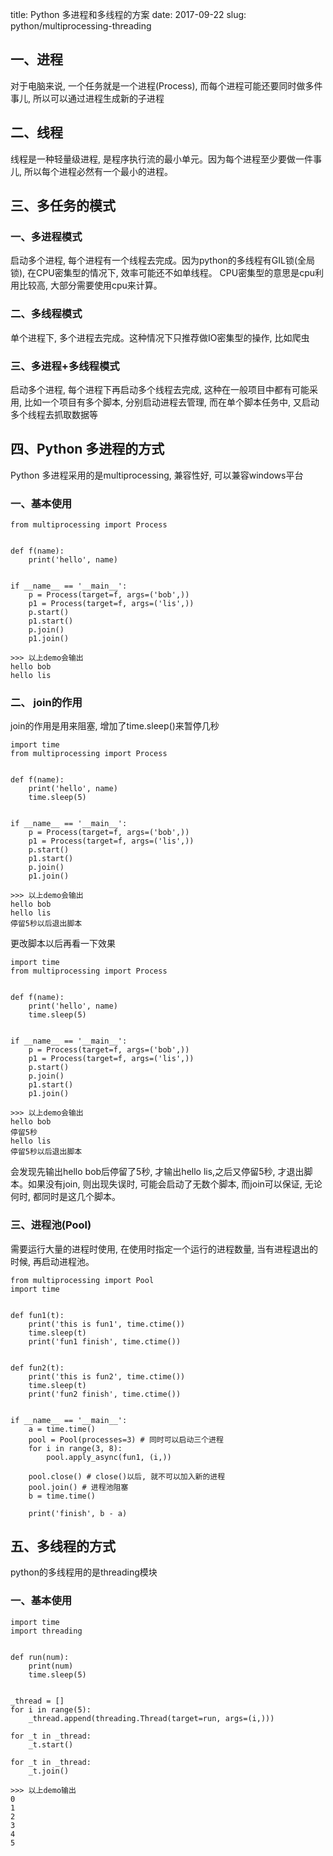 title: Python 多进程和多线程的方案
date: 2017-09-22
slug: python/multiprocessing-threading

## 一、进程
对于电脑来说, 一个任务就是一个进程(Process), 而每个进程可能还要同时做多件事儿, 所以可以通过进程生成新的子进程

## 二、线程
线程是一种轻量级进程, 是程序执行流的最小单元。因为每个进程至少要做一件事儿, 所以每个进程必然有一个最小的进程。

## 三、多任务的模式
### 一、多进程模式
启动多个进程, 每个进程有一个线程去完成。因为python的多线程有GIL锁(全局锁), 在CPU密集型的情况下, 效率可能还不如单线程。
CPU密集型的意思是cpu利用比较高, 大部分需要使用cpu来计算。
### 二、多线程模式
单个进程下, 多个进程去完成。这种情况下只推荐做IO密集型的操作, 比如爬虫
### 三、多进程+多线程模式
启动多个进程, 每个进程下再启动多个线程去完成, 这种在一般项目中都有可能采用, 比如一个项目有多个脚本, 分别启动进程去管理, 而在单个脚本任务中, 又启动多个线程去抓取数据等

## 四、Python 多进程的方式
Python 多进程采用的是multiprocessing, 兼容性好, 可以兼容windows平台
### 一、基本使用
```
from multiprocessing import Process


def f(name):
    print('hello', name)


if __name__ == '__main__':
    p = Process(target=f, args=('bob',))
    p1 = Process(target=f, args=('lis',))
    p.start()
    p1.start()
    p.join()
    p1.join()

>>> 以上demo会输出
hello bob
hello lis

```

### 二、 join的作用
join的作用是用来阻塞, 增加了time.sleep()来暂停几秒
```
import time
from multiprocessing import Process


def f(name):
    print('hello', name)
    time.sleep(5)


if __name__ == '__main__':
    p = Process(target=f, args=('bob',))
    p1 = Process(target=f, args=('lis',))
    p.start()
    p1.start()
    p.join()
    p1.join()

>>> 以上demo会输出
hello bob
hello lis
停留5秒以后退出脚本
```

更改脚本以后再看一下效果
```
import time
from multiprocessing import Process


def f(name):
    print('hello', name)
    time.sleep(5)


if __name__ == '__main__':
    p = Process(target=f, args=('bob',))
    p1 = Process(target=f, args=('lis',))
    p.start()
    p.join()
    p1.start()
    p1.join()

>>> 以上demo会输出
hello bob
停留5秒
hello lis
停留5秒以后退出脚本
```
会发现先输出hello bob后停留了5秒, 才输出hello lis,之后又停留5秒, 才退出脚本。如果没有join, 则出现失误时, 可能会启动了无数个脚本, 而join可以保证, 无论何时, 都同时是这几个脚本。

### 三、进程池(Pool)
需要运行大量的进程时使用, 在使用时指定一个运行的进程数量, 当有进程退出的时候, 再启动进程池。
```
from multiprocessing import Pool
import time


def fun1(t):
    print('this is fun1', time.ctime())
    time.sleep(t)
    print('fun1 finish', time.ctime())


def fun2(t):
    print('this is fun2', time.ctime())
    time.sleep(t)
    print('fun2 finish', time.ctime())


if __name__ == '__main__':
    a = time.time()
    pool = Pool(processes=3) # 同时可以启动三个进程
    for i in range(3, 8):
        pool.apply_async(fun1, (i,))

    pool.close() # close()以后, 就不可以加入新的进程
    pool.join() # 进程池阻塞
    b = time.time()

    print('finish', b - a)
```

## 五、多线程的方式
python的多线程用的是threading模块

### 一、基本使用
```
import time
import threading


def run(num):
    print(num)
    time.sleep(5)


_thread = []
for i in range(5):
    _thread.append(threading.Thread(target=run, args=(i,)))

for _t in _thread:
    _t.start()

for _t in _thread:
    _t.join()

>>> 以上demo输出
0
1
2
3
4
5
```
